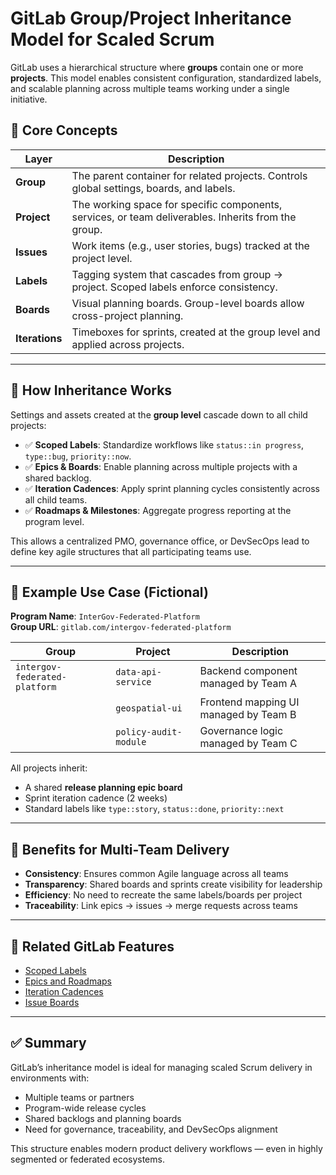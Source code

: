 # GitLab Group/Project Inheritance Model for Scaled Scrum

GitLab uses a hierarchical structure where **groups** contain one or more **projects**. This model enables consistent configuration, standardized labels, and scalable planning across multiple teams working under a single initiative.

## 🔧 Core Concepts

| Layer        | Description                                                                 |
|--------------|-----------------------------------------------------------------------------|
| **Group**    | The parent container for related projects. Controls global settings, boards, and labels. |
| **Project**  | The working space for specific components, services, or team deliverables. Inherits from the group. |
| **Issues**   | Work items (e.g., user stories, bugs) tracked at the project level.         |
| **Labels**   | Tagging system that cascades from group → project. Scoped labels enforce consistency. |
| **Boards**   | Visual planning boards. Group-level boards allow cross-project planning.    |
| **Iterations** | Timeboxes for sprints, created at the group level and applied across projects. |

---

## 🧬 How Inheritance Works

Settings and assets created at the **group level** cascade down to all child projects:

- ✅ **Scoped Labels**: Standardize workflows like `status::in progress`, `type::bug`, `priority::now`.
- ✅ **Epics & Boards**: Enable planning across multiple projects with a shared backlog.
- ✅ **Iteration Cadences**: Apply sprint planning cycles consistently across all child teams.
- ✅ **Roadmaps & Milestones**: Aggregate progress reporting at the program level.

This allows a centralized PMO, governance office, or DevSecOps lead to define key agile structures that all participating teams use.

---

## 📘 Example Use Case (Fictional)

**Program Name**: `InterGov-Federated-Platform`  
**Group URL**: `gitlab.com/intergov-federated-platform`

| Group                 | Project                      | Description                                  |
|-----------------------|------------------------------|----------------------------------------------|
| `intergov-federated-platform` | `data-api-service`              | Backend component managed by Team A          |
|                        | `geospatial-ui`              | Frontend mapping UI managed by Team B        |
|                        | `policy-audit-module`        | Governance logic managed by Team C           |

All projects inherit:
- A shared **release planning epic board**
- Sprint iteration cadence (2 weeks)
- Standard labels like `type::story`, `status::done`, `priority::next`

---

## 🧠 Benefits for Multi-Team Delivery

- **Consistency**: Ensures common Agile language across all teams
- **Transparency**: Shared boards and sprints create visibility for leadership
- **Efficiency**: No need to recreate the same labels/boards per project
- **Traceability**: Link epics → issues → merge requests across teams

---

## 📎 Related GitLab Features

- [Scoped Labels](https://docs.gitlab.com/ee/user/project/labels.html#scoped-labels)
- [Epics and Roadmaps](https://docs.gitlab.com/ee/user/group/epics/)
- [Iteration Cadences](https://docs.gitlab.com/ee/user/group/iterations/)
- [Issue Boards](https://docs.gitlab.com/ee/user/project/issue_board.html)

---

## ✅ Summary

GitLab’s inheritance model is ideal for managing scaled Scrum delivery in environments with:

- Multiple teams or partners
- Program-wide release cycles
- Shared backlogs and planning boards
- Need for governance, traceability, and DevSecOps alignment

This structure enables modern product delivery workflows — even in highly segmented or federated ecosystems.
